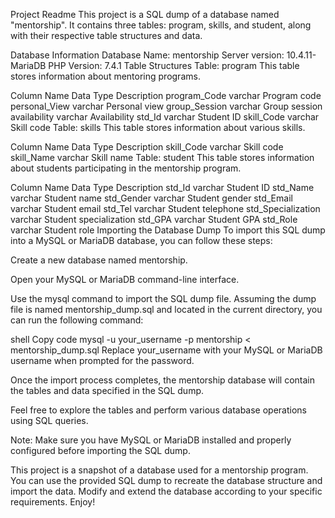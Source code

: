 Project Readme
This project is a SQL dump of a database named "mentorship". It contains three tables: program, skills, and student, along with their respective table structures and data.

Database Information
Database Name: mentorship
Server version: 10.4.11-MariaDB
PHP Version: 7.4.1
Table Structures
Table: program
This table stores information about mentoring programs.

Column Name	Data Type	Description
program_Code	varchar	Program code
personal_View	varchar	Personal view
group_Session	varchar	Group session
availability	varchar	Availability
std_Id	varchar	Student ID
skill_Code	varchar	Skill code
Table: skills
This table stores information about various skills.

Column Name	Data Type	Description
skill_Code	varchar	Skill code
skill_Name	varchar	Skill name
Table: student
This table stores information about students participating in the mentorship program.

Column Name	Data Type	Description
std_Id	varchar	Student ID
std_Name	varchar	Student name
std_Gender	varchar	Student gender
std_Email	varchar	Student email
std_Tel	varchar	Student telephone
std_Specialization	varchar	Student specialization
std_GPA	varchar	Student GPA
std_Role	varchar	Student role
Importing the Database Dump
To import this SQL dump into a MySQL or MariaDB database, you can follow these steps:

Create a new database named mentorship.

Open your MySQL or MariaDB command-line interface.

Use the mysql command to import the SQL dump file. Assuming the dump file is named mentorship_dump.sql and located in the current directory, you can run the following command:

shell
Copy code
mysql -u your_username -p mentorship < mentorship_dump.sql
Replace your_username with your MySQL or MariaDB username when prompted for the password.

Once the import process completes, the mentorship database will contain the tables and data specified in the SQL dump.

Feel free to explore the tables and perform various database operations using SQL queries.

Note: Make sure you have MySQL or MariaDB installed and properly configured before importing the SQL dump.

This project is a snapshot of a database used for a mentorship program. You can use the provided SQL dump to recreate the database structure and import the data. Modify and extend the database according to your specific requirements. Enjoy!